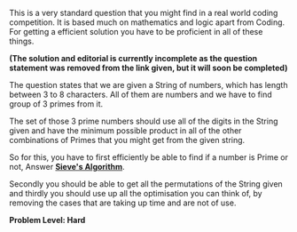 This is a very standard question that you might find in a real world coding competition. It is based much on mathematics and logic apart from Coding. For getting a efficient solution you have to be proficient in all of these things.

**(The solution and editorial is currently incomplete as the question statement was removed from the link given, but it will soon be completed)**

The question states that we are given a String of numbers, which has length between 3 to 8 characters. All of them are numbers and we have to find group of 3 primes from it.

The set of those 3 prime numbers should use all of the digits in the String given and have the minimum possible product in all of the other combinations of Primes that you might get from the given string.

So for this, you have to first efficiently be able to find if a number is Prime or not, Answer **[Sieve's Algorithm](https://github.com/Pradyuman7/AwesomeDataStructuresAndAlgorithms/blob/master/Primes/SieveAlgorithm-Editorial-PD.md)**.

Secondly you should be able to get all the permutations of the String given and thirdly you should use up all the optimisation you can think of, by removing the cases that are taking up time and are not of use.



**Problem Level: Hard**
